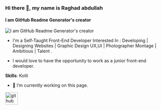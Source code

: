 ### Hi there 👋, my name is Raghad abdullah
#### I am GitHub Readme Generator's creator
![I am GitHub Readme Generator's creator](https://cdn.al-ain.com/images/2018/5/23/127-134613-best-laptops-programmers_700x400.jpeg)

- I'm a Self-Taught Front-End Developer Interested In : Developing | Designing Websites | Graphic Design UX,UI | Photographer Montage | Ambitious | Talent .

- I would love to have the opportunity to work as a junior front-end developer.

**Skills**: Kotli

- 🔭 I’m currently working on this page. 


[<img src='https://cdn.jsdelivr.net/npm/simple-icons@3.0.1/icons/github.svg' alt='github' height='40'>](https://github.com/https://github.com/raghadabdullah97)  


